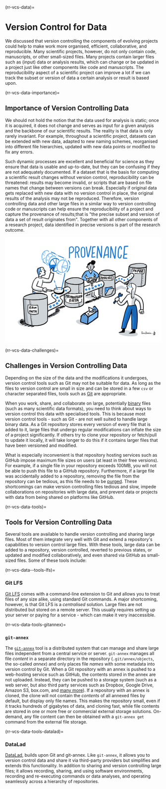 (rr-vcs-data)=
# Version Control for Data

We discussed that version controlling the components of evolving projects could help to make work more organised, efficient, collaborative, and reproducible.
Many scientific projects, however, do not only contain code, manuscripts, or other small-sized files.
Many projects contain larger files such as (input) data or analysis results, which can change or be updated in a project just like other components like code and manuscripts.
The reproducibility aspect of a scientific project can improve a lot if we can track the subset or version of data a certain analysis or result is based upon.

(rr-vcs-data-importance)=
## Importance of Version Controlling Data

We should not hold the notion that the data used for analysis is static; once it is acquired, it does not change and serves as input for a given analysis and the backbone of our scientific results.
The reality is that data is only rarely invariant.
For example, throughout a scientific project, datasets can be extended with new data, adapted to new naming schemes, reorganised into different file hierarchies, updated with new data points or modified to fix any errors.

Such dynamic processes are excellent and beneficial for science as they ensure that data is usable and up-to-date, but they can be confusing if they are not
adequately documented.
If a dataset that is the basis for computing a scientific result changes without version control, reproducibility can be threatened: results may become invalid, or scripts that are based on file names that change between versions can break.
Especially if original data gets replaced with new data with no version control in place, the original results of the analysis may not be reproduced.
Therefore, version controlling data and other large files in a similar way to version controlling code or manuscripts can help ensure the reproducibility of a project and capture the provenance of results;that is "the precise subset and version of data a set of result originates from".
Together with all other components of a research project, data identified in precise versions is part of the research outcome.

![Provenance on which data in which version was underlying which computation is crucial for reproducibility](../../figures/Provenance.jpg)

(rr-vcs-data-challenges)=
## Challenges in Version Controlling Data

Depending on the size of the data and the modifications it undergoes, version control tools such as Git may not be suitable for data.
As long as the files to version control are small in size and can be stored in a few `csv` or character separated files, tools such as [Git](https://git-scm.com/) are appropriate.

When you work, share, and collaborate on large, potentially [binary](https://en.wikipedia.org/wiki/Binary_file) files (such as many scientific data formats), you need to think about ways to version control this data with specialised tools.
This is because most version control tools - such as Git - are not well suited to handle large binary data.
As a Git repository stores every version of every file that is added to it, large files that undergo regular modifications can inflate the size of a·project significantly.
If others try to clone your repository or fetch/pull to update it locally, it will take longer to do this if it contains larger files that have been versioned and modified.

What is especially inconvenient is that repository hosting services such as GitHub impose maximum file sizes on users (at least in their free versions).
For example, if a single file in your repository exceeds 100MB, you will not be able to push this file to a GitHub repository.
Furthermore, if a large file was accidentally added to a repository, removing the file from the repository can be tedious, as this file needs to be [purged](https://help.github.com/en/github/authenticating-to-github/removing-sensitive-data-from-a-repository).
These shortcomings can make version controlling files tedious and slow, impede collaborations on repositories with large data, and prevent data or projects with data from being shared on platforms like GitHub.

(rr-vcs-data-tools)=
## Tools for Version Controlling Data

Several tools are available to handle version controlling and sharing large
files.
Most of them integrate very well with Git and extend a repository's capabilities to version control large files.
With these tools, large data can be added to a repository, version controlled, reverted to previous states, or updated and modified collaboratively, and even shared via GitHub as small-sized files. 
Some of these tools include:

(rr-vcs-data--tools-lfs)=
### Git LFS

[Git LFS](https://git-lfs.github.com/) comes with a command-line extension to Git and allows you to treat files of any size alike, using standard Git commands.
A major shortcoming, however, is that Git LFS is a _centralised_ solution.
Large files are not distributed but stored on a remote server.
This usually requires setting up your server or paying for a service - which can make it very inaccessible.

(rr-vcs-data-tools-gitannex)=
### `git-annex`

The [`git-annex`](https://git-annex.branchable.com/) tool is a distributed system that can manage and share large files independent from a central service or server.
`git-annex` manages all file _content_ in a separate directory in the repository (`.git/annex/objects`, the so-called _annex_) and only places file _names_ with some metadata into version control by Git.
When a Git repository with an annex is pushed to a web-hosting service such as GitHub, the contents stored in the annex are not uploaded.
Instead, they can be pushed to a storage system (such as a web server, but also third party services such as Dropbox, Google Drive, Amazon S3, box.com, and [many more](https://git-annex.branchable.com/special_remotes/)).
If a repository with an annex is cloned, the clone will not contain the _contents_ of all annexed files by default, but display only file names.
This makes the repository small, even if it tracks hundreds of gigabytes of data, and cloning fast, while file contents are stored in one or more free or commercial external storage solutions.
On-demand, any file content can then be obtained with a `git-annex get` command from the external file storage.

(rr-vcs-data-tools-datalad)=
### DataLad

[DataLad](https://www.datalad.org/), builds upon Git and git-annex.
Like `git-annex`, it allows you to version control data and share it via third-party providers but simplifies and extends this functionality.
In addition to sharing and version controlling large files; it allows recording, sharing, and using software environments, recording and re-executing commands or data analyses, and operating seamlessly across a hierarchy of repositories.
